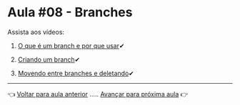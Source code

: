 # Aula #08 - Branches

Assista aos vídeos:

  1. [O que é um branch e por que usar](https://www.youtube.com/watch?v=gptt0KjFPR4)✔

  1. [Criando um branch](https://www.youtube.com/watch?v=naNaoSIWsDA)✔

  1. [Movendo entre branches e deletando](https://www.youtube.com/watch?v=yE5lon2tXWw)✔    

---

👈 [Voltar para aula anterior](../aula07/aula.md) ..... [Avançar para próxima aula](../aula09/aula.md) 👉
  
